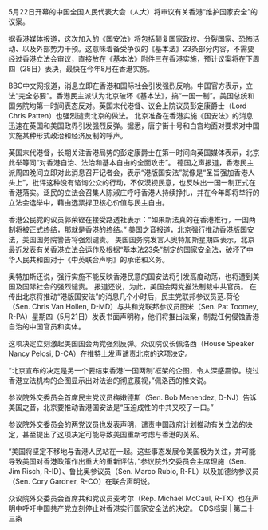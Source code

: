 5月22日开幕的中国全国人民代表大会（人大）将审议有关香港“维护国家安全”的议案。

据香港媒体报道，这次加入的《国安法》将包括颠复国家政权、分裂国家、恐怖活动、以及外部势力干预。这意味着备受争议的《基本法》23条部分内容，不需要经过香港立法会审议，直接放在《基本法》附件三在香港实施，预计议案将在下周四（28日）表决，最快在今年8月在香港实施。

BBC中文网报道，消息立即在香港和国际社会引发强烈反响。中国官方表示，立法“完全必要”。香港民主派认为北京破坏《基本法》，搞“一国一制”。美国总统和国务院均第一时间表态反对。英国末代港督、议会上院议员彭定康爵士（Lord Chris Patten）也强烈谴责北京的做法。 北京准备在香港实施《国安法》的消息迅速在英国和美国政界引发强烈反弹。据悉，唐宁街十号和白宫均面对要求对中国实施某种形式政治和经济反制的呼声。

英国末代港督，长期关注香港局势的彭定康爵士在第一时间向英国媒体表示，北京此举等同“对香港自治、法治和基本自由的全面攻击”。 德国之声报道，香港民主派周四晚间立即对此消息召开记者会，表示“港版国安法”就像是“圣旨强加香港人头上”，批评这种没有谘询公众的行动，不仅漠视民意，也反映出一国一制正式在香港落实。泛民的立法会召集人陈淑庄呼吁香港人持续挣扎，并在今年即将举行的立法会选举中，藉由选票捍卫核心价值与民主自由。

香港公民党的议员郭荣铿在接受路透社表示：“如果新法真的在香港推行，一国两制将被正式终结，那就是香港的终结。” 美国之音报道，北京强行推动香港版国安法，美国国务院警告将强烈谴责。 美国国务院发言人奥特加斯星期四表示，北京最近发表有关香港立法会运作及根据“基本法23条”制定的国家安全法，破坏了中华人民共和国对于《中英联合声明》的承诺和义务。

奥特加斯还说，强行实施不能反映香港民意的国安法将引发高度动荡，也将遭到美国及国际社会的强烈谴责。 报道还说，为此，美国会两党推法制裁中共官员。 在传出北京将推动“港版国安法”的消息几个小时后，民主党联邦参议员范.荷伦（Sen. Chris Van Hollen, D-MD）与共和党联邦参议员图米（Sen. Pat Toomey, R-PA）星期四（5月21日）发表书面声明称，他们将推出法案，制裁任何侵蚀香港自治的中国官员和实体。

这项决定立刻激起美国国会两党强烈反弹。众议院议长佩洛西（House Speaker Nancy Pelosi, D-CA）在推特上发声谴责北京的这项决定。

“北京宣布的决定是另一个要结束香港‘一国两制’框架的企图，令人深感震惊。绕过香港立法机构的企图显示出对法治的彻底蔑视，”佩洛西的推文说。

参议院外交委员会首席民主党议员梅嫩德斯（Sen. Bob Menendez, D-NJ）告诉美国之音，北京要推动香港国安法是“压迫成性的中共又咬了一口。”

参议院外交委员会的两党议员也发表声明，谴责中国政府计划推动有关立法的决定，甚至提出了这项决定可能导致美国重新考虑与香港的关系。

“美国将坚定不移地与香港人民站在一起。这些事态发展令美国极为关注，并可能导致美国对香港政策作出重大的重新评估，”参议院外交委员会主席理施（Sen. Jim Risch, R-ID）、鲁比奥参议员（Sen. Marco Rubio, R-FL）以及加德纳参议员（Sen. Cory Gardner, R-CO）在联合声明说。

众议院外交委员会首席共和党议员麦考尔（Rep. Michael McCaul, R-TX）也在声明中呼吁中国共产党立刻停止对香港实行国家安全法的决定。 CDS档案 | 第二十三条



